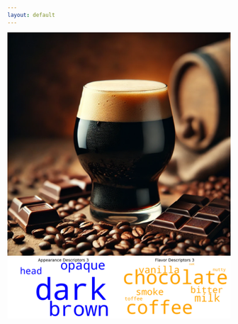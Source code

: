```yaml
---
layout: default
---
```


<img src="../assets/img/cluster3/Cluster.webp" alt="Description of the image">

<img src="../assets/img/cluster3/words.png" alt="Description of the image">
